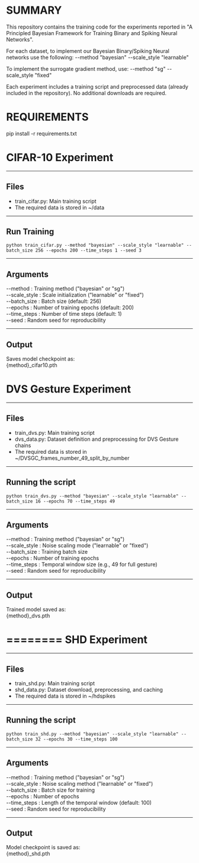 
SUMMARY
========
This repository contains the training code for the experiments reported in "A Principled Bayesian Framework for Training Binary and Spiking Neural Networks". 

For each dataset, to implement our Bayesian Binary/Spiking Neural networks use the following:
--method "bayesian" --scale_style "learnable" 

To implement the surrogate gradient method, use:
--method "sg" --scale_style "fixed" 

Each experiment includes a training script and preprocessed data (already included in the repository). No additional downloads are required.



REQUIREMENTS
========
pip install -r requirements.txt



CIFAR-10 Experiment
========

--------
Files
--------
- train_cifar.py: Main training script  
- The required data is stored in ~/data

--------
Run Training 
--------
    python train_cifar.py --method "bayesian" --scale_style "learnable" --batch_size 256 --epochs 200 --time_steps 1 --seed 3


--------
Arguments  
--------
--method        : Training method ("bayesian" or "sg")  
--scale_style   : Scale initialization ("learnable" or "fixed")  
--batch_size    : Batch size (default: 256)  
--epochs        : Number of training epochs (default: 200)  
--time_steps    : Number of time steps (default: 1)  
--seed          : Random seed for reproducibility

--------
Output  
--------
Saves model checkpoint as:  
    {method}_cifar10.pth



DVS Gesture Experiment
========

--------
Files
--------
- train_dvs.py: Main training script  
- dvs_data.py: Dataset definition and preprocessing for DVS Gesture chains
- The required data is stored in ~/DVSGC_frames_number_49_split_by_number

--------
Running the script
--------
    python train_dvs.py --method "bayesian" --scale_style "learnable" --batch_size 16 --epochs 70 --time_steps 49

--------
Arguments
--------
--method        : Training method ("bayesian" or "sg")  
--scale_style   : Noise scaling mode ("learnable" or "fixed")  
--batch_size    : Training batch size  
--epochs        : Number of training epochs  
--time_steps    : Temporal window size (e.g., 49 for full gesture)  
--seed          : Random seed for reproducibility

--------
Output
--------
Trained model saved as:  
    {method}_dvs.pth



========
SHD Experiment
========

--------
Files
--------
- train_shd.py: Main training script  
- shd_data.py: Dataset download, preprocessing, and caching
- The required data is stored in ~/hdspikes


--------
Running the script
--------
    python train_shd.py --method "bayesian" --scale_style "learnable" --batch_size 32 --epochs 30 --time_steps 100


--------
Arguments
--------
--method        : Training method ("bayesian" or "sg")  
--scale_style   : Noise scaling method ("learnable" or "fixed")  
--batch_size    : Batch size for training  
--epochs        : Number of epochs  
--time_steps    : Length of the temporal window (default: 100)  
--seed          : Random seed for reproducibility


--------
Output
--------
Model checkpoint is saved as:  
    {method}_shd.pth
